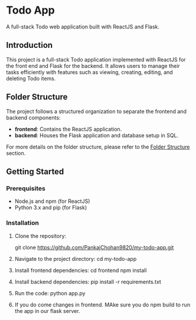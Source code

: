 # Todo App

A full-stack Todo web application built with ReactJS and Flask.

## Introduction

This project is a full-stack Todo application implemented with ReactJS for the front end and Flask for the backend. It allows users to manage their tasks efficiently with features such as viewing, creating, editing, and deleting Todo items.

## Folder Structure

The project follows a structured organization to separate the frontend and backend components:

- **frontend**: Contains the ReactJS application.
- **backend**: Houses the Flask application and database setup in SQL.

For more details on the folder structure, please refer to the [Folder Structure](#folder-structure) section.

## Getting Started

### Prerequisites

- Node.js and npm (for ReactJS)
- Python 3.x and pip (for Flask)

### Installation

1. Clone the repository:

   git clone https://github.com/PankajChohan9820/my-todo-app.git


2. Navigate to the project directory:
    cd my-todo-app

3. Install frontend dependencies:
    cd frontend
    npm install

4. Install backend dependencies:
    pip install -r requirements.txt

5. Run the code:
    python app.py

6. If you do come changes in frontend. MAke sure you do npm build to run the app in our flask server.


